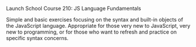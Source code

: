 Launch School
Course 210: JS Language Fundamentals

Simple and basic exercises focusing on the syntax and built-in objects of the JavaScript language. Appropriate for those very new to JavaScript, very new to programming, or for those who want to refresh and practice on specific syntax concerns.
